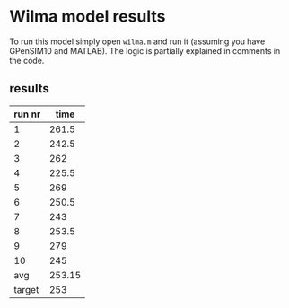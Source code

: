 # Wilma model results

To run this model simply open `wilma.m` and run it (assuming you have GPenSIM10 and MATLAB). The logic is partially explained in comments in the code.

## results

| run nr | time    |
|--------|---------|
| 1      | 261.5   |
| 2      | 242.5   |
| 3      | 262     |
| 4      | 225.5   |
| 5      | 269     |
| 6      | 250.5   |
| 7      | 243     |
| 8      | 253.5   |
| 9      | 279     |
| 10     | 245     |
| avg    | 253.15  |
| target | 253     |
